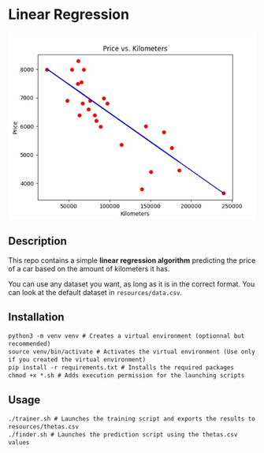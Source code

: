 # Linear Regression
<img src="https://github.com/mbourand/linear-regression/blob/master/images/illustration.jpg?raw=true">

## Description
This repo contains a simple **linear regression algorithm** predicting the price of a car based on the amount of kilometers it has.

You can use any dataset you want, as long as it is in the correct format.
You can look at the default dataset in ``resources/data.csv``.

## Installation
```
python3 -m venv venv # Creates a virtual environment (optionnal but recommended)
source venv/bin/activate # Activates the virtual environment (Use only if you created the virtual environment)
pip install -r requirements.txt # Installs the required packages
chmod +x *.sh # Adds execution permission for the launching scripts
```

## Usage
```
./trainer.sh # Launches the training script and exports the results to resources/thetas.csv
./finder.sh # Launches the prediction script using the thetas.csv values
```
